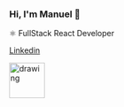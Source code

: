 ### Hi, I'm Manuel 👋

⚛ FullStack React Developer

[Linkedin](https://www.linkedin.com/in/manuel-torrado-ab7774162/)

<img src="https://user-images.githubusercontent.com/34150608/213844921-05968cf7-4b37-4395-a949-1378dc67dbac.png" alt="drawing" width="64"/>
<!--
**ManuTorrado/ManuTorrado** is a ✨ _special_ ✨ repository because its `README.md` (this file) appears on your GitHub profile.

Here are some ideas to get you started:

- 🔭 I’m currently working on ...
- 🌱 I’m currently learning ...
- 👯 I’m looking to collaborate on ...
- 🤔 I’m looking for help with ...
- 💬 Ask me about ...
- 📫 How to reach me: ...
- 😄 Pronouns: ...
- ⚡ Fun fact: ...
-->

